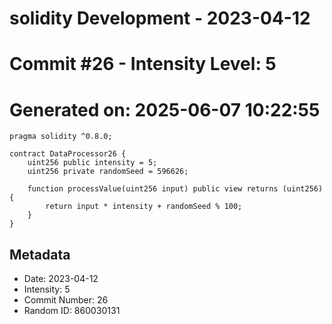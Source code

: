 ﻿# solidity Development - 2023-04-12
# Commit #26 - Intensity Level: 5
# Generated on: 2025-06-07 10:22:55
```solidity
pragma solidity ^0.8.0;

contract DataProcessor26 {
    uint256 public intensity = 5;
    uint256 private randomSeed = 596626;

    function processValue(uint256 input) public view returns (uint256) {
        return input * intensity + randomSeed % 100;
    }
}
```
## Metadata
- Date: 2023-04-12
- Intensity: 5
- Commit Number: 26
- Random ID: 860030131
